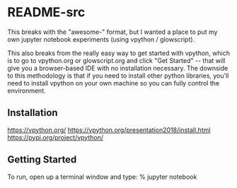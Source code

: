 # README-src

This breaks with the "awesome-" format, but I wanted a place to put my own jupyter notebook experiments (using vpython / glowscript).

This also breaks from the really easy way to get started with vpython, which is to go to vpython.org or glowscript.org and click "Get Started" -- that will give you a browser-based IDE with no installation necessary. The downside to this methodology is that if you need to install other python libraries, you'll need to install vpython on your own machine so you can fully control the environment.

## Installation

https://vpython.org/
https://vpython.org/presentation2018/install.html
https://pypi.org/project/vpython/

## Getting Started

To run, open up a terminal window and type:
    % jupyter notebook
